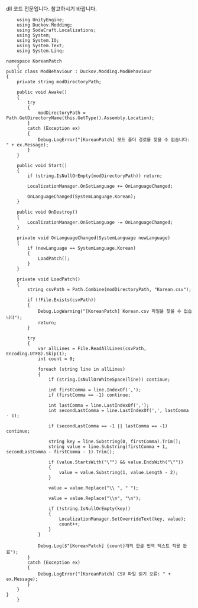 dll 코드 전문입니다.
참고하시기 바랍니다.


        using UnityEngine;
        using Duckov.Modding;          
        using SodaCraft.Localizations; 
        using System;
        using System.IO;                 
        using System.Text;               
        using System.Linq;             

    namespace KoreanPatch
        {
    public class ModBehaviour : Duckov.Modding.ModBehaviour
    {
        private string modDirectoryPath;

        public void Awake()
        {
            try
            {
                modDirectoryPath = Path.GetDirectoryName(this.GetType().Assembly.Location);
            }
            catch (Exception ex)
            {
                Debug.LogError("[KoreanPatch] 모드 폴더 경로를 찾을 수 없습니다: " + ex.Message);
            }
        }

        public void Start()
        {
            if (string.IsNullOrEmpty(modDirectoryPath)) return;

            LocalizationManager.OnSetLanguage += OnLanguageChanged;

            OnLanguageChanged(SystemLanguage.Korean);
        }

        public void OnDestroy()
        {
            LocalizationManager.OnSetLanguage -= OnLanguageChanged;
        }

        private void OnLanguageChanged(SystemLanguage newLanguage)
        {
            if (newLanguage == SystemLanguage.Korean)
            {
                LoadPatch();
            }
        }

        private void LoadPatch()
        {
            string csvPath = Path.Combine(modDirectoryPath, "Korean.csv");

            if (!File.Exists(csvPath))
            {
                Debug.LogWarning("[KoreanPatch] Korean.csv 파일을 찾을 수 없습니다");
                return;
            }

            try
            {
                var allLines = File.ReadAllLines(csvPath, Encoding.UTF8).Skip(1);
                int count = 0;

                foreach (string line in allLines)
                {
                    if (string.IsNullOrWhiteSpace(line)) continue;

                    int firstComma = line.IndexOf(',');
                    if (firstComma == -1) continue;

                    int lastComma = line.LastIndexOf(',');
                    int secondLastComma = line.LastIndexOf(',', lastComma - 1);

                    if (secondLastComma == -1 || lastComma == -1) continue;

                    string key = line.Substring(0, firstComma).Trim();
                    string value = line.Substring(firstComma + 1, secondLastComma - firstComma - 1).Trim();

                    if (value.StartsWith("\"") && value.EndsWith("\""))
                    {
                        value = value.Substring(1, value.Length - 2);
                    }

                    value = value.Replace("\\ ", " ");

                    value = value.Replace("\\n", "\n");

                    if (!string.IsNullOrEmpty(key))
                    {
                        LocalizationManager.SetOverrideText(key, value);
                        count++;
                    }
                }

                Debug.Log($"[KoreanPatch] {count}개의 한글 번역 텍스트 적용 완료");
            }
            catch (Exception ex)
            {
                Debug.LogError("[KoreanPatch] CSV 파일 읽기 오류: " + ex.Message);
            }
        }
    }
        }
